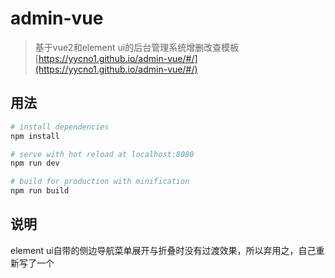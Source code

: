 # admin-vue

> 基于vue2和element ui的后台管理系统增删改查模板 [https://yycno1.github.io/admin-vue/#/](https://yycno1.github.io/admin-vue/#/)

## 用法

``` bash
# install dependencies
npm install

# serve with hot reload at localhost:8080
npm run dev

# build for production with minification
npm run build

```
## 说明
element ui自带的侧边导航菜单展开与折叠时没有过渡效果，所以弃用之，自己重新写了一个
